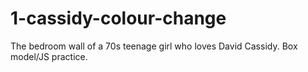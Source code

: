 # 1-cassidy-colour-change
The bedroom wall of a 70s teenage girl who loves David Cassidy. Box model/JS practice.
